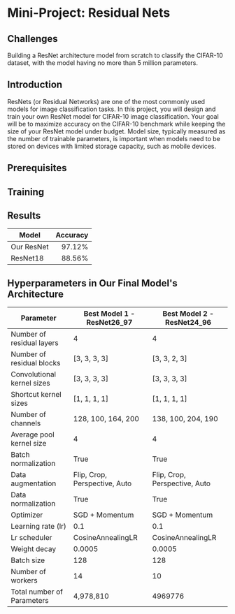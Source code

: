 # Mini-Project: Residual Nets

## Challenges
Building a ResNet architecture model from scratch to classify the CIFAR-10 dataset, with the model having no more than 5 million parameters.

## Introduction
ResNets (or Residual Networks) are one of the most commonly used models for image classification tasks. In this project, you will design and train your own ResNet model for CIFAR-10 image classification. Your goal will be to maximize accuracy on the CIFAR-10 benchmark while keeping the size of your ResNet model under budget. Model size, typically measured as the number of trainable parameters, is important when models need to be stored on devices with limited storage capacity, such as mobile devices.

## Prerequisites

## Training

## Results

| Model       | Accuracy  |
|-------------|----------:|
| Our ResNet  | 97.12%    |
| ResNet18    | 88.56%    |

## Hyperparameters in Our Final Model's Architecture

| Parameter                     | Best Model 1 - ResNet26_97    | Best Model 2 - ResNet24_96   |
|-------------------------------|-------------------------------|------------------------------|
| Number of residual layers     | 4                             |4                             |
| Number of residual blocks     | [3, 3, 3, 3]                  |[3, 3, 2, 3]                  |
| Convolutional kernel sizes    | [3, 3, 3, 3]                  |[3, 3, 3, 3]                  |
| Shortcut kernel sizes         | [1, 1, 1, 1]                  |[1, 1, 1, 1]                  |
| Number of channels            | 128, 100, 164, 200            |138, 100, 204, 190            |
| Average pool kernel size      | 4                             |4                             |
| Batch normalization           | True                          |True                          |
| Data augmentation             | Flip, Crop, Perspective, Auto |Flip, Crop, Perspective, Auto |
| Data normalization            | True                          |True                          |
| Optimizer                     | SGD + Momentum                |SGD + Momentum                |
| Learning rate (lr)            | 0.1                           |0.1                           |
| Lr scheduler                  | CosineAnnealingLR             | CosineAnnealingLR            |
| Weight decay                  | 0.0005                        | 0.0005                       |
| Batch size                    | 128                           |128                           |
| Number of workers             | 14                            |10                            |
| Total number of Parameters    | 4,978,810                     |4969776                       |

